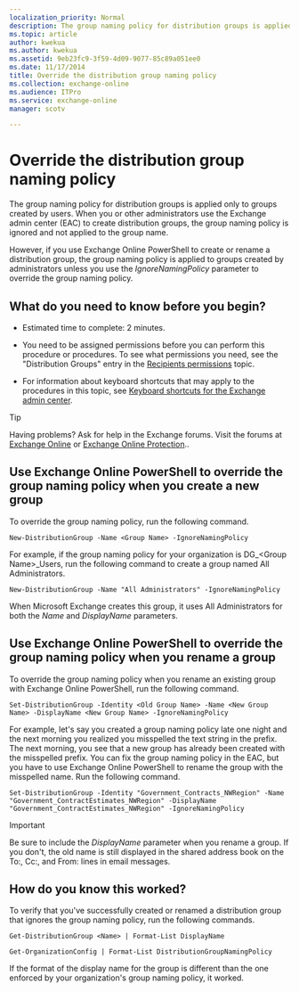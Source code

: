 ```yaml
---
localization_priority: Normal
description: The group naming policy for distribution groups is applied only to groups created by users. When you or other administrators use the Exchange admin center (EAC) to create distribution groups, the group naming policy is ignored and not applied to the group name.
ms.topic: article
author: kwekua
ms.author: kwekua
ms.assetid: 9eb23fc9-3f59-4d09-9077-85c89a051ee0
ms.date: 11/17/2014
title: Override the distribution group naming policy
ms.collection: exchange-online
ms.audience: ITPro
ms.service: exchange-online
manager: scotv

---
```


# Override the distribution group naming policy

The group naming policy for distribution groups is applied only to groups created by users. When you or other administrators use the Exchange admin center (EAC) to create distribution groups, the group naming policy is ignored and not applied to the group name.

However, if you use Exchange Online PowerShell to create or rename a distribution group, the group naming policy is applied to groups created by administrators unless you use the _IgnoreNamingPolicy_ parameter to override the group naming policy.

## What do you need to know before you begin?

- Estimated time to complete: 2 minutes.

- You need to be assigned permissions before you can perform this procedure or procedures. To see what permissions you need, see the "Distribution Groups" entry in the [Recipients permissions](https://technet.microsoft.com/library/5b690bcb-c6df-4511-90e1-08ca91f43b37.aspx) topic.

- For information about keyboard shortcuts that may apply to the procedures in this topic, see [Keyboard shortcuts for the Exchange admin center](../../accessibility/keyboard-shortcuts-in-admin-center.md).

> [!TIP]
> Having problems? Ask for help in the Exchange forums. Visit the forums at [Exchange Online](https://go.microsoft.com/fwlink/p/?linkId=267542) or [Exchange Online Protection](https://go.microsoft.com/fwlink/p/?linkId=285351)..

## Use Exchange Online PowerShell to override the group naming policy when you create a new group

To override the group naming policy, run the following command.

```
New-DistributionGroup -Name <Group Name> -IgnoreNamingPolicy
```

For example, if the group naming policy for your organization is DG_\<Group Name\>_Users, run the following command to create a group named All Administrators.

```
New-DistributionGroup -Name "All Administrators" -IgnoreNamingPolicy
```

When Microsoft Exchange creates this group, it uses All Administrators for both the _Name_ and _DisplayName_ parameters.

## Use Exchange Online PowerShell to override the group naming policy when you rename a group

To override the group naming policy when you rename an existing group with Exchange Online PowerShell, run the following command.

```
Set-DistributionGroup -Identity <Old Group Name> -Name <New Group Name> -DisplayName <New Group Name> -IgnoreNamingPolicy
```

For example, let's say you created a group naming policy late one night and the next morning you realized you misspelled the text string in the prefix. The next morning, you see that a new group has already been created with the misspelled prefix. You can fix the group naming policy in the EAC, but you have to use Exchange Online PowerShell to rename the group with the misspelled name. Run the following command.

```
Set-DistributionGroup -Identity "Government_Contracts_NWRegion" -Name "Government_ContractEstimates_NWRegion" -DisplayName "Government_ContractEstimates_NWRegion" -IgnoreNamingPolicy
```

> [!IMPORTANT]
> Be sure to include the _DisplayName_ parameter when you rename a group. If you don't, the old name is still displayed in the shared address book on the To:, Cc:, and From: lines in email messages.

## How do you know this worked?

To verify that you've successfully created or renamed a distribution group that ignores the group naming policy, run the following commands.

```
Get-DistributionGroup <Name> | Format-List DisplayName
```

```
Get-OrganizationConfig | Format-List DistributionGroupNamingPolicy
```

If the format of the display name for the group is different than the one enforced by your organization's group naming policy, it worked.



